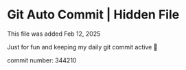 # Git Auto Commit | Hidden File

This file was added Feb 12, 2025

Just for fun and keeping my daily git commit active 🤪

commit number: 344210

